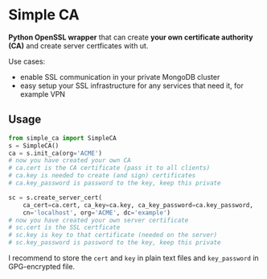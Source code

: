 Simple CA
=========

__Python OpenSSL wrapper__ that can create __your own certificate authority (CA)__ and create server certficates with ut.

Use cases:

- enable SSL communication in your private MongoDB cluster
- easy setup your SSL infrastructure for any services that need it, for example VPN

Usage
-----

```python
from simple_ca import SimpleCA
s = SimpleCA()
ca = s.init_ca(org='ACME')
# now you have created your own CA
# ca.cert is the CA certificate (pass it to all clients)
# ca.key is needed to create (and sign) certificates
# ca.key_password is password to the key, keep this private

sc = s.create_server_cert(
    ca_cert=ca.cert, ca_key=ca.key, ca_key_password=ca.key_password,
    cn='localhost', org='ACME', dc='example')
# now you have created your own server certificate
# sc.cert is the SSL certficate
# sc.key is key to that certificate (needed on the server)
# sc.key_password is password to the key, keep this private
```

I recommend to store the `cert` and `key` in plain text files and `key_password` in GPG-encrypted file.
